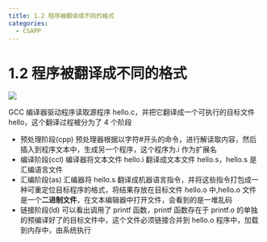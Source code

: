 ```yaml
---
title: 1.2 程序被翻译成不同的格式
categories:
  - CSAPP
---
```


# 1.2 程序被翻译成不同的格式

![](https://mikes.oss-cn-beijing.aliyuncs.com/uPic/2021-11-11-21-54-29.png)

GCC 编译器驱动程序读取源程序 hello.c，并把它翻译成一个可执行的目标文件 hello，这个翻译过程被分为了 4 个阶段

- 预处理阶段(cpp)
  预处理器根据以字符#开头的命令，进行解读取内容，然后插入到程序文本中，生成另一个程序，这个程序为.i 作为扩展名
- 编译阶段(ccl)
  编译器将文本文件 hello.i 翻译成文本文件 hello.s，hello.s 是汇编语言文件
- 汇编阶段(as)
  汇编器将 hello.s 翻译成机器语言指令，并将这些指令打包成一种可重定位目标程序的格式，将结果存放在目标文件 hello.o 中,hello.o 文件是一个**二进制文件**，在文本编辑器中打开文件，会看到的是一堆乱码
- 链接阶段(ld)
  可以看出调用了 printf 函数，printf 函数存在于 printf.o 的单独的预编译好了的目标文件中，这个文件必须链接合并到 hello.o 程序中，加载到内存中，由系统执行
